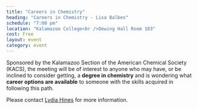 ```yaml
---
title: "Careers in Chemistry"
heading: "Careers in Chemistry - Lisa Balbes"
schedule: "7:00 pm"
location: "Kalamazoo College<br />Dewing Hall Room 103"
cost: Free
layout: event
category: event
---
```



Sponsored by the Kalamazoo Section of the American Chemical Society
(KACS), the meeting will be of interest to anyone who may have, or be
inclined to consider getting, a **degree in chemistry** and is
wondering what **career options are available** to someone with the
skills acquired in following this path.

Please contact [Lydia Hines](/people/hines.html) for more information.